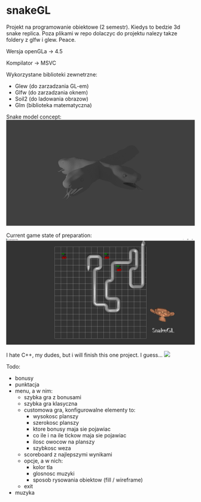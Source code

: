 # snakeGL
Projekt na programowanie obiektowe (2 semestr).
Kiedys to bedzie 3d snake replica.
Poza plikami w repo dolaczyc do projektu nalezy takze foldery z glfw i glew.
Peace.

Wersja openGLa -> 4.5

Kompilator -> MSVC

Wykorzystane biblioteki zewnetrzne:
- Glew (do zarzadzania GL-em)
- Glfw (do zarzadzania oknem)
- Soil2 (do ladowania obrazow)
- Glm (biblioteka matematyczna)

Snake model concept:
![](snookConcept.png)

Current game state of preparation:
![](currentGameState.png)

I hate C++, my dudes, but i will finish this one project. I guess...
![](https://i.kym-cdn.com/entries/icons/original/000/028/021/work.jpg)

Todo:
- bonusy
- punktacja
- menu, a w nim:
  - szybka gra z bonusami
  - szybka gra klasyczna
  - customowa gra, konfigurowalne elementy to:
    - wysokosc planszy
    - szerokosc planszy
    - ktore bonusy maja sie pojawiac
    - co ile i na ile tickow maja sie pojawiac
    - ilosc owocow na planszy
    - szybkosc weza
  - scoreboard z najlepszymi wynikami
  - opcje, a w nich:
    - kolor tla
    - glosnosc muzyki
    - sposob rysowania obiektow (fill / wireframe)
  - exit
- muzyka
